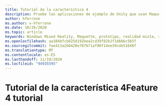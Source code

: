 ```yaml
---
title: Tutorial de la característica 4
description: Pruebe las aplicaciones de ejemplo de Unity que usan Maquette.
author: hferrone
ms.author: v-hferrone
ms.date: 10/26/2020
ms.topic: article
keywords: Windows Mixed Reality, Maquette, prototipo, realidad mixta, realidad virtual, VR, MR, comentarios, centro de comentarios, errores
ms.openlocfilehash: aa384bfcb825d192bea2cd39f82b1f1d666c565f
ms.sourcegitcommit: fae413a2b0420e787671af90f14ee39cde51640f
ms.translationtype: MT
ms.contentlocale: es-ES
ms.lasthandoff: 11/19/2020
ms.locfileid: "94935595"
---
```

# <a name="feature-4-tutorial"></a><span data-ttu-id="a56cd-104">Tutorial de la característica 4</span><span class="sxs-lookup"><span data-stu-id="a56cd-104">Feature 4 tutorial</span></span>

<!-- TODO(Harrison/Stefan): Need cool header image from tutorial -->

<!-- TODO(Stefan): Create tutorial content and screenshots -->
